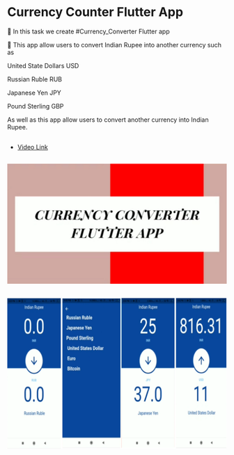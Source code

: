 # Currency Counter Flutter App

📌 In this task we create #Currency_Converter Flutter app

📌 This app allow users to convert Indian Rupee into another currency such as 

United State Dollars USD

Russian Ruble RUB

Japanese Yen JPY

Pound Sterling GBP

As well as this app allow users to convert another currency into Indian Rupee.

##

- [Video Link](https://www.linkedin.com/posts/tejaswininagtode_task11-currencyabrconverter-worldrecordholder-activity-6836695226795511808-R-QH?utm_source=share&utm_medium=member_desktop)


## 

![App Screenshot](https://github.com/tejaswininagtode/CurrencyCounter-FlutterApp/blob/main/Images/Web_UI.jpg)

##

![App Screenshot](https://github.com/tejaswininagtode/CurrencyCounter-FlutterApp/blob/main/Images/Web_UI3.png)
